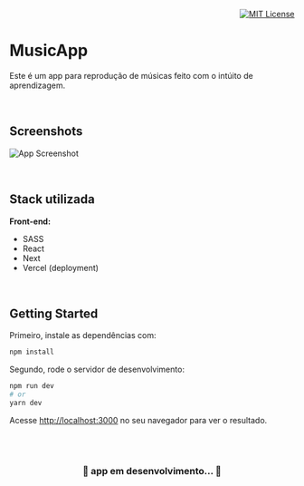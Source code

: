 <div align="right">

[![MIT License](https://img.shields.io/badge/License-MIT-green.svg)](https://choosealicense.com/licenses/mit/)

</div>

# MusicApp

Este é um app para reprodução de músicas feito com o intúito de aprendizagem.

<br>

## Screenshots

![App Screenshot](https://cdn.discordapp.com/attachments/892816555069538375/1019331522672721970/unknown.png)

<br>

## Stack utilizada

**Front-end:** 
- SASS
- React
- Next
- Vercel (deployment)

<br>

## Getting Started

Primeiro, instale as dependências com:
```bash
npm install
```

Segundo, rode o servidor de desenvolvimento:
```bash
npm run dev
# or
yarn dev
```

Acesse [http://localhost:3000](http://localhost:3000) no seu navegador para ver o resultado.

<br><br>
<h3 align="center"> 🚧 app em desenvolvimento... 🚧 </h3>
